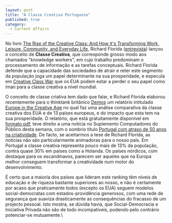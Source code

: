 ```yaml
---
layout: post
title: "A Classe Creativa Portuguesa"
published: true
category:
  - Current Affairs
---
```


No livro [The Rise of the Creative Class: And How it's Transforming
Work, Leisure, Community, and Everyday Life], Richard Florida
([entrevista]) lançou o conceito de **Classe Creativa**, que corresponde
grosso modo aos chamados "knowledge workers", em cujo trabalho
predominam o processamento de informação e as tarefas conceptuais.
Richard Florida defende que a capacidade das sociedades de atrair e
reter este segmento da população joga um papel determinante na sua
prosperidade, e especula em [Creative Class War] que os EUA podem estar
a perder o seu papel como íman para a classe creativa a nível mundial.

O conceito de classe criativa tem dado que falar, e Richard Florida
elaborou recentemente para o thinktank britânico [Demos] um relatório
intitulado [Europe in the Creative Age] no qual faz uma análise
comparativa da classe creativa dos EUA e de 13 países europeus, e do
impacto que esta tem na sua prosperidade. O relatório, que está
gratuitamente disponível em [formato pdf], teve direito a uma notícia no
Suplemento Computadores do Público desta semana, com o sombrio título
[Portugal com atraso de 50 anos na criatividade]. De facto, se
aceitarmos a tese de Richard Florida, as notícias não são
particularmente animadoras para o nosso país. Em Portugal a classe
creativa representa pouco mais de 13% da população, contra quase 30% em
países como a Holanda. Os países nórdicos, com destaque para os
escandinavos, parecem ser aqueles que na Europa melhor conseguem
transformar a creatividade num motor do desenvolvimento.

É certo que a maioria dos países que lideram este ranking têm níveis de
educação e de riqueza bastante superiores ao nosso, e não é certamente
por acaso que praticamente todos (excepto os EUA) seguem modelos
social-democratas com estados-providência generosos, com uma rede de
segurança que suaviza drasticamente as consequências do fracasso de um
projecto pessoal. Isto mostra, se dúvida havia, que Social-Democracia e
Iniciativa Privada não são de todo incompatíveis, podendo pelo contrário
potenciar-se mutuamente.\

  [The Rise of the Creative Class: And How it's Transforming Work,
  Leisure, Community, and Everyday Life]: http://www.creativeclass.org/book.shtml
  [entrevista]: http://www.salon.com/books/int/2002/06/06/florida/print.html
  [Creative Class War]: http://www.alternet.org/story.html?StoryID=17576
  [Demos]: http://www.demos.co.uk/aboutus/default.aspx
  [Europe in the Creative Age]: http://www.demos.co.uk/media/creativeeurope_page373.aspx
  [formato pdf]: http://www.demos.co.uk/EUCIfinal_pdf_media_public.aspx
  [Portugal com atraso de 50 anos na criatividade]: http://jornal.publico.pt/2004/05/10/magoo/Computadores/TI03.html
    "Portugal com atraso de 50 anos na criatividade"
